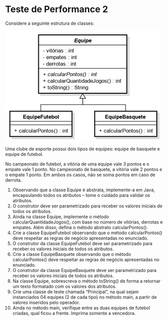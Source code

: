 # Teste de Performance 2

Considere a seguinte estrutura de classes:

![UML](UML.png)

Uma clube de esporte possui dois tipos de equipes: equipe de basquete e equipe de futebol.

No campeonato de futebol, a vitória de uma equipe vale 3 pontos e o empate vale 1 ponto. No campeonato de basquete, a vitória vale 2 pontos e o empate 1 ponto. Em ambos os casos, não se soma pontos em caso de derrota.

1. Observando que a classe Equipe é abstrata, implemente-a em Java, encapsulando todos os atributos – tome o cuidado para validar os atributos.
2. O construtor deve ser parametrizado para receber os valores iniciais de todos os atributos.
3. Ainda na classe Equipe, implemente o método calcularQuantidadeJogos(), com base no número de vitórias, derrotas e empates. Além disso, defina o método abstrato calcularPontos().
4. Crie a classe EquipeFutebol observando que o método calcularPontos() deve respeitar as regras de negócio apresentadas no enunciado.
5. O construtor da classe EquipeFutebol deve ser parametrizado para receber os valores iniciais de todos os atributos.
6. Crie a classe EquipeBasquete observando que o método calcularPontos() deve respeitar as regras de negócio apresentadas no enunciado.
7. O construtor da classe EquipeBasquete deve ser parametrizado para receber os valores iniciais de todos os atributos.
8. Na classe Equipe, sobrescreva o método toString() de forma a retornar um texto formatado com os valores dos atributos.
9. Crie uma classe de teste chamada “Principal”, na qual sejam instanciados 04 equipes (2 de cada tipo) no método main, a partir de valores inseridos pelo operador.
10. Ainda no método main, verifique entre as duas equipes de futebol criadas, qual ficou a frente. Imprima somente a vencedora.